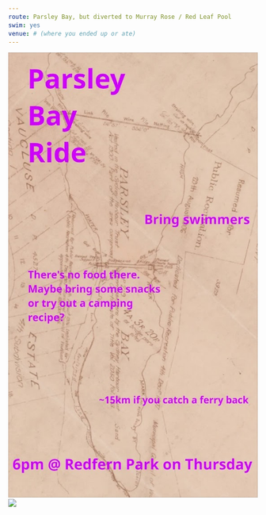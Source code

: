 ```yaml
---
route: Parsley Bay, but diverted to Murray Rose / Red Leaf Pool
swim: yes
venue: # (where you ended up or ate)
---
```


<!-- content goes here, uses markdown -->

<!-- images will automatically be shown, if put in images/ttt/. must match the date of the ride, in format YYYY-MM-DD. can be jpg or png -->

![](../images/ttt/2025-02-20.png)
![](../images/ttt/2025-02-20.jpg)

